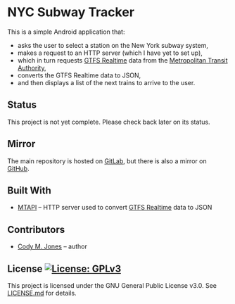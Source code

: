 # NYC Subway Tracker

This is a simple Android application that:

* asks the user to select a station on the New York subway system,
* makes a request to an HTTP server (which I have yet to set up), 
* which in turn requests [GTFS Realtime](https://developers.google.com/transit/gtfs-realtime/) data from the [Metropolitan Transit Authority](https://new.mta.info/),
* converts the GTFS Realtime data to JSON,
* and then displays a list of the next trains to arrive to the user.

## Status

This project is not yet complete. Please check back later on its status.

## Mirror

The main repository is hosted on [GitLab](https://gitlab.com/cmjones/nyc-subway-tracker), but there is also a mirror on [GitHub](https://github.com/jones-cody/nyc-subway-tracker/).

## Built With

* [MTAPI](https://github.com/jonthornton/MTAPI/) &ndash; HTTP server used to convert [GTFS Realtime](https://developers.google.com/transit/gtfs-realtime/) data to JSON

## Contributors

* [Cody M. Jones](https://gitlab.com/cmjones) &ndash; author

## License [![License: GPLv3](https://img.shields.io/badge/License-GPLv3-blue.svg)](https://www.gnu.org/licenses/gpl-3.0)

This project is licensed under the GNU General Public License v3.0. See [LICENSE.md](LICENSE.md) for details.
